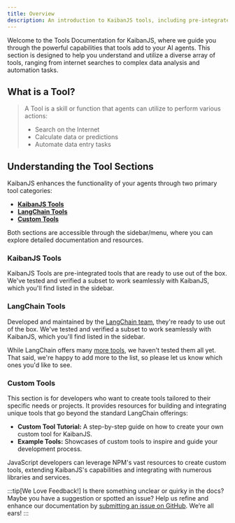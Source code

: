 ```yaml
---
title: Overview
description: An introduction to KaibanJS tools, including pre-integrated LangChain tools and custom tool development, enhancing AI agent capabilities for various tasks and integrations.
---
```


Welcome to the Tools Documentation for KaibanJS, where we guide you through the powerful capabilities that tools add to your AI agents. This section is designed to help you understand and utilize a diverse array of tools, ranging from internet searches to complex data analysis and automation tasks.

## What is a Tool?

> A Tool is a skill or function that agents can utilize to perform various actions:
>
> - Search on the Internet
> - Calculate data or predictions
> - Automate data entry tasks
>

## Understanding the Tool Sections

KaibanJS enhances the functionality of your agents through two primary tool categories:

- **[KaibanJS Tools](/category/kaibanjs-tools)**
- **[LangChain Tools](/category/langchain-tools)**
- **[Custom Tools](/category/custom-tools)**

Both sections are accessible through the sidebar/menu, where you can explore detailed documentation and resources.


### KaibanJS Tools

KaibanJS Tools are pre-integrated tools that are ready to use out of the box. We've tested and verified a subset to work seamlessly with KaibanJS, which you'll find listed in the sidebar. 

### LangChain Tools

Developed and maintained by the [LangChain team](https://langchain.com/), they're ready to use out of the box. We've tested and verified a subset to work seamlessly with KaibanJS, which you'll find listed in the sidebar. 

While LangChain offers many [more tools](https://js.langchain.com/v0.2/docs/integrations/tools/), we haven't tested them all yet. That said, we're happy to add more to the list, so please let us know which ones you'd like to see.

### Custom Tools

This section is for developers who want to create tools tailored to their specific needs or projects. It provides resources for building and integrating unique tools that go beyond the standard LangChain offerings:

- **Custom Tool Tutorial:** A step-by-step guide on how to create your own custom tool for KaibanJS.
- **Example Tools:** Showcases of custom tools to inspire and guide your development process.

JavaScript developers can leverage NPM's vast resources to create custom tools, extending KaibanJS's capabilities and integrating with numerous libraries and services.

:::tip[We Love Feedback!]
Is there something unclear or quirky in the docs? Maybe you have a suggestion or spotted an issue? Help us refine and enhance our documentation by [submitting an issue on GitHub](https://github.com/kaiban-ai/KaibanJS/issues). We’re all ears!
:::